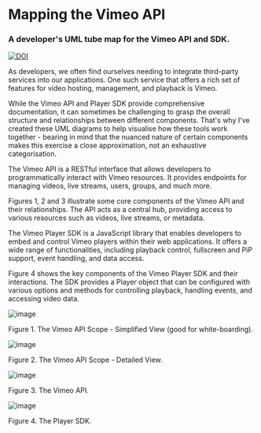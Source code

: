 # Mapping the Vimeo API
### A developer's UML tube map for the Vimeo API and SDK.


[![DOI](https://zenodo.org/badge/954574076.svg)](https://doi.org/10.5281/zenodo.15082257)



As developers, we often find ourselves needing to integrate third-party services into our applications. One such service that offers a rich set of features for video hosting, management, and playback is Vimeo.

While the Vimeo API and Player SDK provide comprehensive documentation, it can sometimes be challenging to grasp the overall structure and relationships between different components. That's why I've created these UML diagrams to help visualise how these tools work together - bearing in mind that the nuanced nature of certain components makes this exercise a close approximation, not an exhaustive categorisation.

The Vimeo API is a RESTful interface that allows developers to programmatically interact with Vimeo resources. It provides endpoints for managing videos, live streams, users, groups, and much more.

Figures 1, 2 and 3 illustrate some core components of the Vimeo API and their relationships. The API acts as a central hub, providing access to various resources such as videos, live streams, or metadata.

The Vimeo Player SDK is a JavaScript library that enables developers to embed and control Vimeo players within their web applications. It offers a wide range of functionalities, including playback control, fullscreen and PiP support, event handling, and data access.

Figure 4 shows the key components of the Vimeo Player SDK and their interactions. The SDK provides a Player object that can be configured with various options and methods for controlling playback, handling events, and accessing video data.

 
![image](https://github.com/user-attachments/assets/c606322a-c09f-4dc0-a6aa-16a29a0fdfc5)

Figure 1. The Vimeo API Scope - Simplified View (good for white-boarding).

 
![image](https://github.com/user-attachments/assets/669e18a9-45f6-40ee-b4f8-9a26a406be85)

Figure 2. The Vimeo API Scope - Detailed View.

 
![image](https://github.com/user-attachments/assets/ba8baf76-c1b1-4095-a55b-6975a40f5cca)

Figure 3. The Vimeo API.

 
![image](https://github.com/user-attachments/assets/a6006cca-915d-4c8d-ab97-b674c5a7e6dd)

Figure 4. The Player SDK.

 

